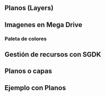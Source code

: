 ## Planos (Layers)

## Imagenes en Mega Drive

### Paleta de colores

## Gestión de recursos con SGDK

## Planos o capas

## Ejemplo con Planos